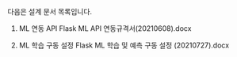 다음은 설계 문서 목록입니다.

1. ML 연동 API
    Flask ML API 연동규격서(20210608).docx
   
2. ML 학습 구동 설정
    Flask ML 학습 및 예측 구동 설정 (20210727).docx